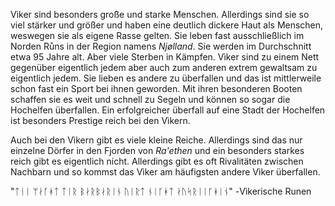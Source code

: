Vìker sind besonders große und starke Menschen. Allerdings sind sie so viel stärker und größer und haben eine deutlich dickere Haut als Menschen, weswegen sie als eigene Rasse gelten. Sie leben fast ausschließlich im Norden Růns in der Region namens *Njølland*. Sie werden im Durchschnitt etwa 95 Jahre alt. Aber viele Sterben in Kämpfen.
Vìker sind zu einem Nett gegenüber eigentlich jedem aber auch zum anderen extrem gewaltsam zu eigentlich jedem. Sie lieben es andere zu überfallen und das ist mittlerweile schon fast ein Sport bei ihnen geworden. Mit ihren besonderen Booten schaffen sie es weit und schnell zu Segeln und können so sogar die Hochelfen überfallen. Ein erfolgreicher überfall auf eine Stadt der Hochelfen ist besonders Prestige reich bei den Vìkern. 

Auch bei den Vìkern gibt es viele kleine Reiche. Allerdings sind das nur einzelne Dörfer in den Fjorden von *Ra'ethen* und ein besonders starkes reich gibt es eigentlich nicht. Allerdings gibt es oft Rivalitäten zwischen Nachbarn und so kommst das Vìker am häufigsten andere Vìker überfallen.


"ᛏᛁᛁ ᛘᛅᚴᚼᛏ ᛏᛁᚱ ᛒᛅᚱᛒᛅᚱᛁᚾ ᚢᛁᚱᛏ ᚾᛁᚴᚼᛏ ᛅᚢᛋᚱᛁᛁᚴᚼᛁᚾ"
-Vìkerische Runen
